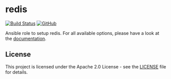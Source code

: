 # redis

[![Build Status](https://drone.owncloud.com/api/badges/owncloud-ansible/redis/status.svg)](https://drone.owncloud.com/owncloud-ansible/redis)
[![GitHub](https://img.shields.io/github/license/owncloud-ansible/redis)](https://github.com/owncloud-ansible/redis/blob/main/LICENSE)

Ansible role to setup redis. For all available options, please have a look at the [documentation](https://owncloud-ansible.github.io/role/redis/).

## License

This project is licensed under the Apache 2.0 License - see the [LICENSE](LICENSE) file for details.
